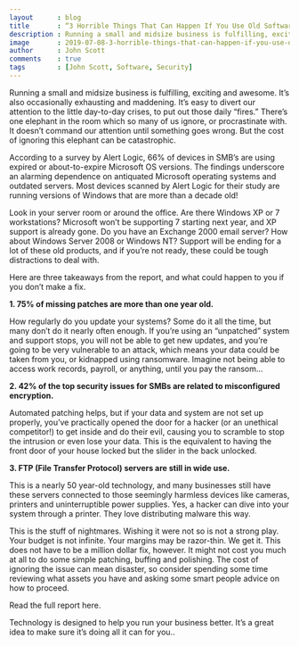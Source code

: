 ```yaml
---
layout      : blog
title       : “3 Horrible Things That Can Happen If You Use Old Software”
description : Running a small and midsize business is fulfilling, exciting and awesome. It's also occasionally exhausting and maddening.  It's easy to divert our attention to the little day-to-day crises, to put…
image       : 2019-07-08-3-horrible-things-that-can-happen-if-you-use-old-software.jpg
author      : John Scott
comments    : true
tags        : [John Scott, Software, Security]
---
```


Running a small and midsize business is fulfilling, exciting and awesome. It’s also occasionally exhausting and maddening.  It’s easy to divert our attention to the little day-to-day crises, to put out those daily “fires.” There’s one elephant in the room which so many of us ignore, or procrastinate with. It doesn’t command our attention until something goes wrong. But the cost of ignoring this elephant can be catastrophic.

According to a survey by Alert Logic, 66% of devices in SMB’s are using expired or about-to-expire Microsoft OS versions.  The findings underscore an alarming dependence on antiquated Microsoft operating systems and outdated servers. Most devices scanned by Alert Logic for their study are running versions of Windows that are more than a decade old! 

Look in your server room or around the office. Are there Windows XP or 7 workstations? Microsoft won’t be supporting 7 starting next year, and XP support is already gone. Do you have an Exchange 2000 email server? How about Windows Server 2008 or Windows NT? Support will be ending for a lot of these old products, and if you’re not ready, these could be tough distractions to deal with.

Here are three takeaways from the report, and what could happen to you if you don’t make a fix.

<b>1. 75% of missing patches are more than one year old.</b>

How regularly do you update your systems? Some do it all the time, but many don’t do it nearly often enough. If you’re using an “unpatched” system and support stops,  you will not be able to get new updates, and you’re going to be very vulnerable to an attack, which means your data could be taken from you, or kidnapped using ransomware. Imagine not being able to access work records, payroll, or anything, until you pay the ransom…

<b>2. 42% of the top security issues for SMBs are related to misconfigured encryption.</b>

Automated patching helps, but if your data and system are not set up properly, you’ve practically opened the door for a hacker (or an unethical competitor!) to get inside and do their evil, causing you to scramble to stop the intrusion or even lose your data. This is the equivalent to having the front door of your house locked but the slider in the back unlocked.

<b>3. FTP (File Transfer Protocol) servers are still in wide use.</b>

This is a nearly 50 year-old technology, and many businesses still have these servers connected to those seemingly harmless devices like cameras, printers and uninterruptible power supplies. Yes, a hacker can dive into your system through a printer. They love distributing malware this way.

This is the stuff of nightmares. Wishing it were not so is not a strong play. Your budget is not infinite. Your margins may be razor-thin. We get it. This does not have to be a million dollar fix, however. It might not cost you much at all to do some simple patching, buffing and polishing. The cost of ignoring the issue can mean disaster, so consider spending some time reviewing what assets you have and asking some smart people advice on how to proceed.

Read the full report here.

Technology is designed to help you run your business better. It’s a great idea to make sure it’s doing all it can for you..
